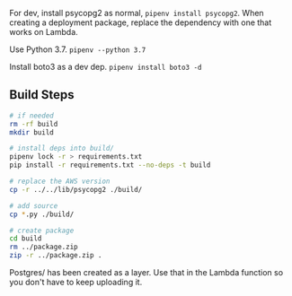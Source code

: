 For dev, install psycopg2 as normal, `pipenv install psycopg2`.  When creating a
deployment package, replace the dependency with one that works on Lambda.

Use Python 3.7.
`pipenv --python 3.7`

Install boto3 as a dev dep.
`pipenv install boto3 -d`


## Build Steps

```sh
# if needed
rm -rf build
mkdir build

# install deps into build/
pipenv lock -r > requirements.txt
pip install -r requirements.txt --no-deps -t build

# replace the AWS version
cp -r ../../lib/psycopg2 ./build/

# add source
cp *.py ./build/

# create package
cd build
rm ../package.zip
zip -r ../package.zip .
```


Postgres/ has been created as a layer.  Use that in the Lambda function so you
don't have to keep uploading it.
